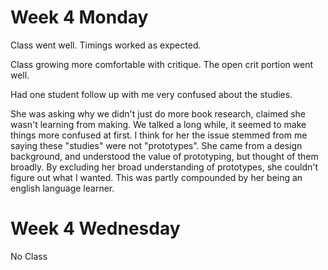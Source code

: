 # Week 4 Monday
Class went well. Timings worked as expected.

Class growing more comfortable with critique. The open crit portion went well.

Had one student follow up with me very confused about the studies.

She was asking why we didn't just do more book research, claimed she wasn't learning from making. We talked a long while, it seemed to make things more confused at first. I think for her the issue stemmed from me saying these "studies" were not "prototypes". She came from a design background, and understood the value of prototyping, but thought of them broadly. By excluding her broad understanding of prototypes, she couldn't figure out what I wanted. This was partly compounded by her being an english language learner.


# Week 4 Wednesday 
No Class